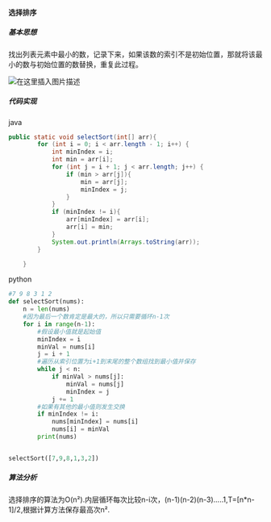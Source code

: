 #### 选择排序

##### 基本思想

找出列表元素中最小的数，记录下来，如果该数的索引不是初始位置，那就将该最小的数与初始位置的数替换，重复此过程。

![在这里插入图片描述](https://img-blog.csdnimg.cn/321fdce1d86546c496be8f8868ef097f.gif)

##### 代码实现

java

```java
public static void selectSort(int[] arr){
        for (int i = 0; i < arr.length - 1; i++) {
            int minIndex = i;
            int min = arr[i];
            for (int j = i + 1; j < arr.length; j++) {
                if (min > arr[j]){
                    min = arr[j];
                    minIndex = j;
                }
            }
            if (minIndex != i){
                arr[minIndex] = arr[i];
                arr[i] = min;
            }
            System.out.println(Arrays.toString(arr));
        }

    }
```

python

```python
#7 9 8 3 1 2
def selectSort(nums):
    n = len(nums)
    #因为最后一个数肯定是最大的，所以只需要循环n-1次
    for i in range(n-1):
        #假设最小值就是起始值
        minIndex = i
        minVal = nums[i]
        j = i + 1
        #遍历从索引位置为i+1到末尾的整个数组找到最小值并保存
        while j < n:
            if minVal > nums[j]:
                minVal = nums[j]
                minIndex = j
            j += 1
        #如果有其他的最小值则发生交换
        if minIndex != i:
            nums[minIndex] = nums[i]
            nums[i] = minVal
        print(nums)


selectSort([7,9,8,1,3,2])


```

##### 算法分析

选择排序的算法为O(n²).内层循环每次比较n-i次，(n-1)(n-2)(n-3).....1,T=[n*n-1]/2,根据计算方法保存最高次n².